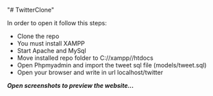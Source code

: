"# TwitterClone" 

In order to open it follow this steps:
 - Clone the repo
 - You must install XAMPP
 - Start Apache and MySql
 - Move installed repo folder to C://xampp//htdocs
 - Open Phpmyadmin and import the tweet sql file (models/tweet.sql)
 - Open your browser and write in url localhost/twitter


<b><i> Open screenshots to preview the website... </i></b>
